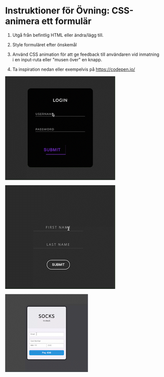 # Instruktioner för Övning: CSS-animera ett formulär

1. Utgå från befintlig HTML eller ändra/lägg till.

2. Style formuläret efter önskemål

3. Använd CSS animation för att ge feedback till användaren vid inmatning i en input-ruta eller "musen över" en knapp. 

4. Ta inspiration nedan eller exempelvis på https://codepen.io/ 

![Animated form - Fancy button](https://github.com/chasacademy-sandra-larsson/css-animated-form/blob/main/fancy-button.gif)

![Animated form - Input feedback](https://github.com/chasacademy-sandra-larsson/css-animated-form/blob/main/input-feedback.gif)

![Animated form - Payment](https://github.com/chasacademy-sandra-larsson/css-animated-form/blob/main/payment.gif)
